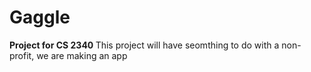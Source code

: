 # Gaggle
<b>Project for CS 2340 </b>
This project will have seomthing to do with a non-profit, we are making an app
